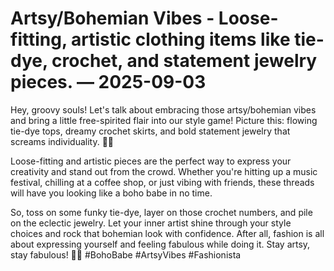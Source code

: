 # Artsy/Bohemian Vibes - Loose-fitting, artistic clothing items like tie-dye, crochet, and statement jewelry pieces. — 2025-09-03

Hey, groovy souls! Let's talk about embracing those artsy/bohemian vibes and bring a little free-spirited flair into our style game! Picture this: flowing tie-dye tops, dreamy crochet skirts, and bold statement jewelry that screams individuality. 🌈✨

Loose-fitting and artistic pieces are the perfect way to express your creativity and stand out from the crowd. Whether you're hitting up a music festival, chilling at a coffee shop, or just vibing with friends, these threads will have you looking like a boho babe in no time.

So, toss on some funky tie-dye, layer on those crochet numbers, and pile on the eclectic jewelry. Let your inner artist shine through your style choices and rock that bohemian look with confidence. After all, fashion is all about expressing yourself and feeling fabulous while doing it. Stay artsy, stay fabulous! 🌻💫 #BohoBabe #ArtsyVibes #Fashionista